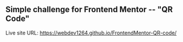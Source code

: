 ## Simple challenge for Frontend Mentor -- "QR Code"
Live site URL: https://webdev1264.github.io/FrontendMentor-QR-code/

